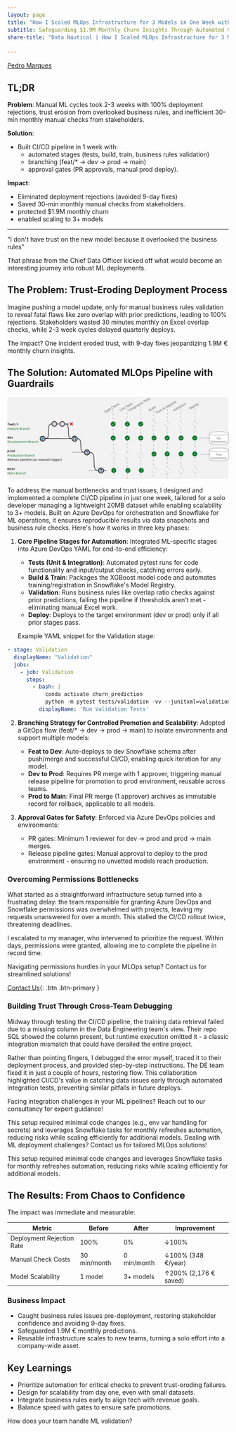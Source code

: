 ```yaml
---
layout: page
title: "How I Scaled MLOps Infrastructure for 3 Models in One Week with CI/CD"
subtitle: Safeguarding $1.9M Monthly Churn Insights Through Automated Validation and Gates
share-title: "Data Nautical | How I Scaled MLOps Infrastructure for 3 Models in One Week with CI/CD"

---
```


<!--
Tags:
#AWSOptimization #CloudCosts #DataEngineering #DevOps #CloudArchitecture
-->

[Pedro Marques](https://www.linkedin.com/in/paguasmar/)

## TL;DR

**Problem**: Manual ML cycles took 2-3 weeks with 100% deployment rejections, trust erosion from overlooked business rules, and inefficient 30-min monthly manual checks from stakeholders.

**Solution**: 
- Built CI/CD pipeline in 1 week with:
	- automated stages (tests, build, train, business rules validation)
	- branching (feat/* → dev → prod → main)
	- approval gates (PR approvals, manual prod deploy).

**Impact**:
- Eliminated deployment rejections (avoided 9-day fixes)
- Saved 30-min monthly manual checks from stakeholders.
- protected $1.9M monthly churn
- enabled scaling to 3+ models

---

"I don't have trust on the new model because it overlooked the business rules"

That phrase from the Chief Data Officer kicked off what would become an interesting journey into robust ML deployments.

## The Problem: Trust-Eroding Deployment Process
Imagine pushing a model update, only for manual business rules validation to reveal fatal flaws like zero overlap with prior predictions, leading to 100% rejections. Stakeholders wasted 30 minutes monthly on Excel overlap checks, while 2-3 week cycles delayed quarterly deploys.

The impact? One incident eroded trust, with 9-day fixes jeopardizing 1.9M € monthly churn insights.

## The Solution: Automated MLOps Pipeline with Guardrails

![](/imgs/case-studies/scaled-ml-infra/architecture_cicd.jpg)

To address the manual bottlenecks and trust issues, I designed and implemented a complete CI/CD pipeline in just one week, tailored for a solo developer managing a lightweight 20MB dataset while enabling scalability to 3+ models. Built on Azure DevOps for orchestration and Snowflake for ML operations, it ensures reproducible results via data snapshots and business rule checks. Here's how it works in three key phases:

1. **Core Pipeline Stages for Automation**: Integrated ML-specific stages into Azure DevOps YAML for end-to-end efficiency:
    
    - **Tests (Unit & Integration)**: Automated pytest runs for code functionality and input/output checks, catching errors early.
    - **Build & Train**: Packages the XGBoost model code and automates training/registration in Snowflake's Model Registry.
    - **Validation**: Runs business rules like overlap ratio checks against prior predictions, failing the pipeline if thresholds aren't met - eliminating manual Excel work.
    - **Deploy**: Deploys to the target environment (dev or prod) only if all prior stages pass.
    
    Example YAML snippet for the Validation stage:
    
```yaml
- stage: Validation
  displayName: "Validation"
  jobs:
    - job: Validation
      steps:
        - bash: |
            conda activate churn_prediction
            python -m pytest tests/validation -vv --junitxml=validation_test_results.xml --val-model-version=$val_model_version --prev-month-preds=$prev_month_preds --curr-month-preds=$curr_month_preds
          displayName: 'Run Validation Tests'
```
    
2. **Branching Strategy for Controlled Promotion and Scalability**: Adopted a GitOps flow (feat/* → dev → prod → main) to isolate environments and support multiple models:

	- **Feat to Dev**: Auto-deploys to dev Snowflake schema after push/merge and successful CI/CD, enabling quick iteration for any model.
	- **Dev to Prod**: Requires PR merge with 1 approver, triggering manual release pipeline for promotion to prod environment, reusable across teams.
	- **Prod to Main**: Final PR merge (1 approver) archives as immutable record for rollback, applicable to all models.
3. **Approval Gates for Safety**: Enforced via Azure DevOps policies and environments:
    
    - PR gates: Minimum 1 reviewer for dev → prod and prod → main merges.
    - Release pipeline gates: Manual approval to deploy to the prod environment - ensuring no unvetted models reach production.

### Overcoming Permissions Bottlenecks

What started as a straightforward infrastructure setup turned into a frustrating delay: the team responsible for granting Azure DevOps and Snowflake permissions was overwhelmed with projects, leaving my requests unanswered for over a month. This stalled the CI/CD rollout twice, threatening deadlines.

I escalated to my manager, who intervened to prioritize the request. Within days, permissions were granted, allowing me to complete the pipeline in record time.

Navigating permissions hurdles in your MLOps setup? Contact us for streamlined solutions!

[Contact Us](/contact){: .btn .btn-primary }

### Building Trust Through Cross-Team Debugging

Midway through testing the CI/CD pipeline, the training data retrieval failed due to a missing column in the Data Engineering team's view. Their repo SQL showed the column present, but runtime execution omitted it - a classic integration mismatch that could have derailed the entire project.

Rather than pointing fingers, I debugged the error myself, traced it to their deployment process, and provided step-by-step instructions. The DE team fixed it in just a couple of hours, restoring flow. This collaboration highlighted CI/CD's value in catching data issues early through automated integration tests, preventing similar pitfalls in future deploys.

Facing integration challenges in your ML pipelines? Reach out to our consultancy for expert guidance!

This setup required minimal code changes (e.g., env var handling for secrets) and leverages Snowflake tasks for monthly refreshes automation, reducing risks while scaling efficiently for additional models. Dealing with ML deployment challenges? Contact us for tailored MLOps solutions!

This setup required minimal code changes and leverages Snowflake tasks for monthly refreshes automation, reducing risks while scaling efficiently for additional models.

## The Results: From Chaos to Confidence

The impact was immediate and measurable:

| **Metric**                | **Before**       | **After**   | **Improvement**        |
| ------------------------- | ---------------- | ----------- | ---------------------- |
| Deployment Rejection Rate | 100%             | 0%          | ↓100%                  |
| Manual Check Costs        | 30 min/month     | 0 min/month | ↓100% (348 €/year)     |
| Model Scalability         | 1 model          | 3+ models   | ↑200% (2,176 € saved)  |

### Business Impact

- Caught business rules issues pre-deployment, restoring stakeholder confidence and avoiding 9-day fixes.
- Safeguarded 1.9M € monthly predictions.
- Reusable infrastructure scales to new teams, turning a solo effort into a company-wide asset.

## Key Learnings

- Prioritize automation for critical checks to prevent trust-eroding failures.
- Design for scalability from day one, even with small datasets.
- Integrate business rules early to align tech with revenue goals.
- Balance speed with gates to ensure safe promotions.

How does your team handle ML validation?